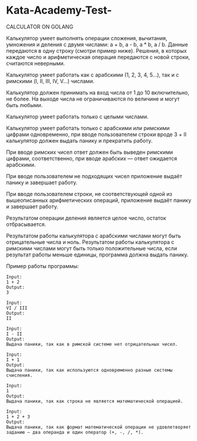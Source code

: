 # Kata-Academy-Test-



CALCULATOR ON GOLANG



Калькулятор умеет выполнять операции сложения, вычитания, умножения и деления с двумя числами: a + b, a - b, a * b, a / b. Данные передаются в одну строку (смотри пример ниже). Решения, в которых каждое число и арифметическая операция передаются с новой строки, считаются неверными.

Калькулятор умеет работать как с арабскими (1, 2, 3, 4, 5…), так и с римскими (I, II, III, IV, V…) числами.

Калькулятор должен принимать на вход числа от 1 до 10 включительно, не более. На выходе числа не ограничиваются по величине и могут быть любыми.

Калькулятор умеет работать только с целыми числами.

Калькулятор умеет работать только с арабскими или римскими цифрами одновременно, при вводе пользователем строки вроде 3 + II калькулятор должен выдать панику и прекратить работу.

При вводе римских чисел ответ должен быть выведен римскими цифрами, соответственно, при вводе арабских — ответ ожидается арабскими.

При вводе пользователем не подходящих чисел приложение выдаёт панику и завершает работу.

При вводе пользователем строки, не соответствующей одной из вышеописанных арифметических операций, приложение выдаёт панику и завершает работу.

Результатом операции деления является целое число, остаток отбрасывается.

Результатом работы калькулятора с арабскими числами могут быть отрицательные числа и ноль. Результатом работы калькулятора с римскими числами могут быть только положительные числа, если результат работы меньше единицы, программа должна выдать панику.


Пример работы программы:

    Input:
    1 + 2
    Output:
    3

    Input:
    VI / III
    Output:
    II

    Input:
    I - II
    Output:
    Выдача паники, так как в римской системе нет отрицательных чисел.

    Input:
    I + 1
    Output:
    Выдача паники, так как используются одновременно разные системы счисления.

    Input:
    1
    Output:
    Выдача паники, так как строка не является математической операцией.

    Input:
    1 + 2 + 3
    Output:
    Выдача паники, так как формат математической операции не удовлетворяет заданию — два операнда и один оператор (+, -, /, *).